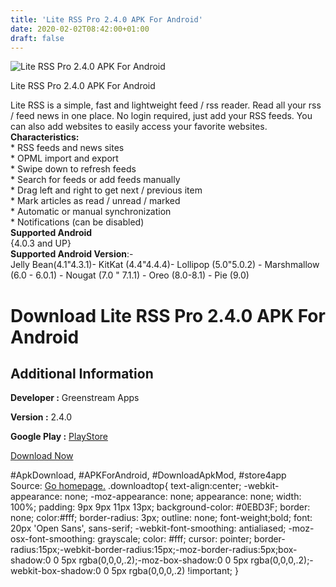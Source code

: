 ```yaml
---
title: 'Lite RSS Pro 2.4.0 APK For Android'
date: 2020-02-02T08:42:00+01:00
draft: false
---
```


![Lite RSS Pro 2.4.0 APK For Android](https://i1.wp.com/apkhome.net/wp-content/uploads/2020/02/Lite-RSS-Pro-2.4.0.png "Lite RSS Pro 2.4.0 APK For Android")

  

Lite RSS Pro 2.4.0 APK For Android

Lite RSS is a simple, fast and lightweight feed / rss reader. Read all your rss / feed news in one place. No login required, just add your RSS feeds. You can also add websites to easily access your favorite websites.  
**Characteristics:**  
\* RSS feeds and news sites  
\* OPML import and export  
\* Swipe down to refresh feeds  
\* Search for feeds or add feeds manually  
\* Drag left and right to get next / previous item  
\* Mark articles as read / unread / marked  
\* Automatic or manual synchronization  
\* Notifications (can be disabled)  
**Supported Android**  
{4.0.3 and UP}  
**Supported Android Version**:-  
Jelly Bean(4.1"4.3.1)- KitKat (4.4"4.4.4)- Lollipop (5.0"5.0.2) - Marshmallow (6.0 - 6.0.1) - Nougat (7.0 " 7.1.1) - Oreo (8.0-8.1) - Pie (9.0)

Download Lite RSS Pro 2.4.0 APK For Android
===========================================

Additional Information
----------------------

**Developer :** Greenstream Apps

**Version :** 2.4.0

**Google Play :** [PlayStore](https://play.google.com/store/apps/details?id=com.greenstream.literss.paid)

  

[Download Now](https://store4app.co/post/lite-rss-pro-2-4-0-apk-for-android_1580629108)

  
#ApkDownload, #APKForAndroid, #DownloadApkMod, #store4app  
Source: [Go homepage.](https://store4app.co/post/lite-rss-pro-2-4-0-apk-for-android_1580629108) .downloadtop{ text-align:center; -webkit-appearance: none; -moz-appearance: none; appearance: none; width: 100%; padding: 9px 9px 11px 13px; background-color: #0EBD3F; border: none; color:#fff; border-radius: 3px; outline: none; font-weight;bold; font: 20px 'Open Sans', sans-serif; -webkit-font-smoothing: antialiased; -moz-osx-font-smoothing: grayscale; color: #fff; cursor: pointer; border-radius:15px;-webkit-border-radius:15px;-moz-border-radius:5px;box-shadow:0 0 5px rgba(0,0,0,.2);-moz-box-shadow:0 0 5px rgba(0,0,0,.2);-webkit-box-shadow:0 0 5px rgba(0,0,0,.2) !important; }